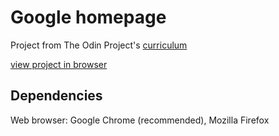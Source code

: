 # Google homepage
Project from The Odin Project's [curriculum](http://www.theodinproject.com/courses/web-development-101/lessons/html-css)

[view project in browser](https://hanny21.github.io/google_homepage/)

## Dependencies
Web browser: Google Chrome (recommended), Mozilla Firefox
